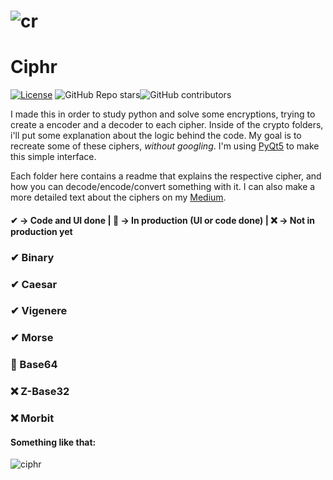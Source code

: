 # ![cr](https://user-images.githubusercontent.com/61850743/151684684-83fdaa65-e769-4f40-94e4-fb1f7e6e08ff.png) 
# Ciphr 


[![License](https://img.shields.io/badge/License-MIT-green)](./LICENSE) ![GitHub Repo stars](https://img.shields.io/github/stars/oOperaho/Ciphr?color=green&label=Stars&style=flat-square)![GitHub contributors](https://img.shields.io/github/contributors/oOperaho/Ciphr?color=green)

I made this in order to study python and solve some encryptions, trying to create a encoder and a decoder to each cipher. Inside of the crypto folders, i'll put some explanation about the logic behind the code. My goal is to recreate some of these ciphers, _without googling_. I'm using [PyQt5](https://doc.qt.io/qtforpython/) to make this simple interface.

Each folder here contains a readme that explains the respective cipher, and how you can decode/encode/convert something with it. I can also make a more detailed text about
the ciphers on my [Medium](https://medium.com/@Operaho).

#### ✔ → Code and UI done | 🔷 → In production (UI or code done) | ❌ → Not in production yet

### ✔ Binary
### ✔ Caesar
### ✔ Vigenere
### ✔ Morse
### 🔷 Base64
### ❌ Z-Base32
### ❌ Morbit


#### Something like that:

![ciphr](https://user-images.githubusercontent.com/61850743/152662086-b17c908f-2aaa-47f9-a322-bf042a0962d2.gif)


